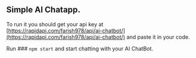 ## Simple AI Chatapp.


To run it you should get your api key at [https://rapidapi.com/farish978/api/ai-chatbot/](https://rapidapi.com/farish978/api/ai-chatbot/) and paste it in your code.


Run ### `npm start` and start chatting with your AI ChatBot.